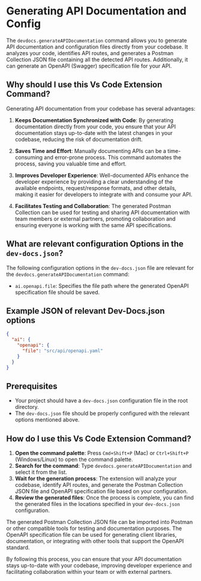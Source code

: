 # Generating API Documentation and Config

The `devdocs.generateAPIDocumentation` command allows you to generate API documentation and configuration files directly from your codebase. It analyzes your code, identifies API routes, and generates a Postman Collection JSON file containing all the detected API routes. Additionally, it can generate an OpenAPI (Swagger) specification file for your API.

## Why should I use this Vs Code Extension Command?

Generating API documentation from your codebase has several advantages:

1. **Keeps Documentation Synchronized with Code**: By generating documentation directly from your code, you ensure that your API documentation stays up-to-date with the latest changes in your codebase, reducing the risk of documentation drift.

2. **Saves Time and Effort**: Manually documenting APIs can be a time-consuming and error-prone process. This command automates the process, saving you valuable time and effort.

3. **Improves Developer Experience**: Well-documented APIs enhance the developer experience by providing a clear understanding of the available endpoints, request/response formats, and other details, making it easier for developers to integrate with and consume your API.

4. **Facilitates Testing and Collaboration**: The generated Postman Collection can be used for testing and sharing API documentation with team members or external partners, promoting collaboration and ensuring everyone is working with the same API specifications.

## What are relevant configuration Options in the `dev-docs.json`?

The following configuration options in the `dev-docs.json` file are relevant for the `devdocs.generateAPIDocumentation` command:

- `ai.openapi.file`: Specifies the file path where the generated OpenAPI specification file should be saved.

## Example JSON of relevant Dev-Docs.json options

```json
{
  "ai": {
    "openapi": {
      "file": "src/api/openapi.yaml"
    }
  }
}
```

## Prerequisites

- Your project should have a `dev-docs.json` configuration file in the root directory.
- The `dev-docs.json` file should be properly configured with the relevant options mentioned above.

## How do I use this Vs Code Extension Command?

1. **Open the command palette**: Press `Cmd+Shift+P` (Mac) or `Ctrl+Shift+P` (Windows/Linux) to open the command palette.
2. **Search for the command**: Type `devdocs.generateAPIDocumentation` and select it from the list.
3. **Wait for the generation process**: The extension will analyze your codebase, identify API routes, and generate the Postman Collection JSON file and OpenAPI specification file based on your configuration.
4. **Review the generated files**: Once the process is complete, you can find the generated files in the locations specified in your `dev-docs.json` configuration.

The generated Postman Collection JSON file can be imported into Postman or other compatible tools for testing and documentation purposes. The OpenAPI specification file can be used for generating client libraries, documentation, or integrating with other tools that support the OpenAPI standard.

By following this process, you can ensure that your API documentation stays up-to-date with your codebase, improving developer experience and facilitating collaboration within your team or with external partners.
  
  